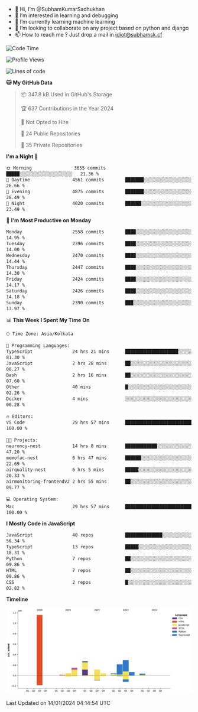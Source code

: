 - 👋 Hi, I’m @SubhamKumarSadhukhan
- 👀 I’m interested in learning and debugging
- 🌱 I’m currently learning machine learning
- 💞️ I’m looking to collaborate on any project based on python and django
- 📫 How to reach me ?
      Just drop a mail in idiot@subhamsk.cf

<!---
SubhamKumarSadhukhan/SubhamKumarSadhukhan is a ✨ special ✨ repository because its `README.md` (this file) appears on your GitHub profile.
You can click the Preview link to take a look at your changes.
--->


<!--START_SECTION:waka-->
![Code Time](http://img.shields.io/badge/Code%20Time-1%2C883%20hrs%2034%20mins-blue)

![Profile Views](http://img.shields.io/badge/Profile%20Views-1-blue)

![Lines of code](https://img.shields.io/badge/From%20Hello%20World%20I%27ve%20Written-2.4%20million%20lines%20of%20code-blue)

**🐱 My GitHub Data** 

> 📦 347.8 kB Used in GitHub's Storage 
 > 
> 🏆 637 Contributions in the Year 2024
 > 
> 🚫 Not Opted to Hire
 > 
> 📜 24 Public Repositories 
 > 
> 🔑 35 Private Repositories 
 > 
**I'm a Night 🦉** 

```text
🌞 Morning                3655 commits        █████░░░░░░░░░░░░░░░░░░░░   21.36 % 
🌆 Daytime                4561 commits        ███████░░░░░░░░░░░░░░░░░░   26.66 % 
🌃 Evening                4875 commits        ███████░░░░░░░░░░░░░░░░░░   28.49 % 
🌙 Night                  4020 commits        ██████░░░░░░░░░░░░░░░░░░░   23.49 % 
```
📅 **I'm Most Productive on Monday** 

```text
Monday                   2558 commits        ████░░░░░░░░░░░░░░░░░░░░░   14.95 % 
Tuesday                  2396 commits        ████░░░░░░░░░░░░░░░░░░░░░   14.00 % 
Wednesday                2470 commits        ████░░░░░░░░░░░░░░░░░░░░░   14.44 % 
Thursday                 2447 commits        ████░░░░░░░░░░░░░░░░░░░░░   14.30 % 
Friday                   2424 commits        ████░░░░░░░░░░░░░░░░░░░░░   14.17 % 
Saturday                 2426 commits        ████░░░░░░░░░░░░░░░░░░░░░   14.18 % 
Sunday                   2390 commits        ███░░░░░░░░░░░░░░░░░░░░░░   13.97 % 
```


📊 **This Week I Spent My Time On** 

```text
🕑︎ Time Zone: Asia/Kolkata

💬 Programming Languages: 
TypeScript               24 hrs 21 mins      ████████████████████░░░░░   81.30 % 
JavaScript               2 hrs 28 mins       ██░░░░░░░░░░░░░░░░░░░░░░░   08.27 % 
Bash                     2 hrs 16 mins       ██░░░░░░░░░░░░░░░░░░░░░░░   07.60 % 
Other                    40 mins             █░░░░░░░░░░░░░░░░░░░░░░░░   02.26 % 
Docker                   4 mins              ░░░░░░░░░░░░░░░░░░░░░░░░░   00.28 % 

🔥 Editors: 
VS Code                  29 hrs 57 mins      █████████████████████████   100.00 % 

🐱‍💻 Projects: 
neuroncy-nest            14 hrs 8 mins       ████████████░░░░░░░░░░░░░   47.20 % 
memofac-nest             6 hrs 47 mins       ██████░░░░░░░░░░░░░░░░░░░   22.69 % 
airquality-nest          6 hrs 5 mins        █████░░░░░░░░░░░░░░░░░░░░   20.33 % 
airmonitoring-frontendv2 2 hrs 55 mins       ██░░░░░░░░░░░░░░░░░░░░░░░   09.77 % 

💻 Operating System: 
Mac                      29 hrs 57 mins      █████████████████████████   100.00 % 
```

**I Mostly Code in JavaScript** 

```text
JavaScript               40 repos            ██████████████░░░░░░░░░░░   56.34 % 
TypeScript               13 repos            █████░░░░░░░░░░░░░░░░░░░░   18.31 % 
Python                   7 repos             ██░░░░░░░░░░░░░░░░░░░░░░░   09.86 % 
HTML                     7 repos             ██░░░░░░░░░░░░░░░░░░░░░░░   09.86 % 
CSS                      2 repos             █░░░░░░░░░░░░░░░░░░░░░░░░   02.82 % 
```



**Timeline**

![Lines of Code chart](https://raw.githubusercontent.com/SubhamKumarSadhukhan/SubhamKumarSadhukhan/main/assets/bar_graph.png)


 Last Updated on 14/01/2024 04:14:54 UTC
<!--END_SECTION:waka-->
